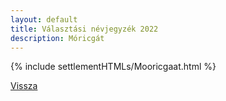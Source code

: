 ```yaml
---
layout: default
title: Választási névjegyzék 2022
description: Móricgát
---
```


{% include settlementHTMLs/Mooricgaat.html %}

[Vissza](./)